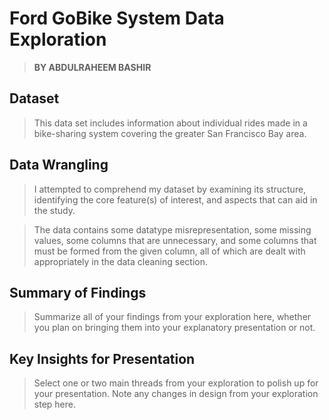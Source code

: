 # Ford GoBike System Data Exploration
> **BY ABDULRAHEEM BASHIR**


## Dataset

> This data set includes information about individual rides made in a bike-sharing system covering the greater San Francisco Bay area.

## Data Wrangling

> I attempted to comprehend my dataset by examining its structure, identifying the core feature(s) of interest, and aspects that can aid in the study.

> The data contains some datatype misrepresentation, some missing values, some columns that are unnecessary, and some columns that must be formed from the given column, all of which are dealt with appropriately in the data cleaning section.


## Summary of Findings

> Summarize all of your findings from your exploration here, whether you plan on bringing them into your explanatory presentation or not.


## Key Insights for Presentation

> Select one or two main threads from your exploration to polish up for your presentation. Note any changes in design from your exploration step here.